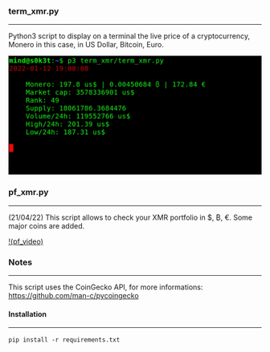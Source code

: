 ### term_xmr.py
---------------

Python3 script to display on a terminal the live price of a cryptocurrency, Monero in this case, in US Dollar, Bitcoin, Euro.

![](gif_xmr.gif)

### pf_xmr.py
-------------
(21/04/22)
This script allows to check your XMR portfolio in $, ₿, €. Some major coins are added.

[!(pf_video)](https://user-images.githubusercontent.com/38081597/164562886-c3614b71-eeb3-4d68-acb1-18ec18407d9f.mp4)
### Notes
---------

This script uses the CoinGecko API, for more informations: <https://github.com/man-c/pycoingecko>

#### Installation
-----------------

`pip install -r requirements.txt`

